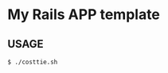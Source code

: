 My Rails APP template
================================

USAGE
--------------------------------

```sh
$ ./costtie.sh
```

